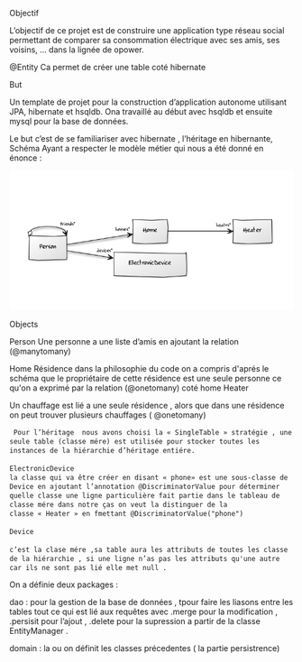 Objectif

L’objectif de ce projet est de construire une application type réseau social permettant de comparer sa consommation électrique avec ses amis, ses voisins, … dans la lignée de opower. 

@Entity
Ca permet de créer une table coté hibernate


But
 
Un template de projet pour la construction d’application autonome utilisant JPA, hibernate et hsqldb. 
Ona travaillé au début avec hsqldb et  ensuite mysql pour la base de données.
 
Le but c’est de se familiariser avec hibernate , l’héritage en hibernante, 
Schéma
Ayant a respecter le modèle métier qui nous a été donné en énonce :


![](/mcd.png?raw=true)



Objects


Person
Une personne a une liste d’amis en ajoutant la relation (@manytomany)


Home
Résidence dans la philosophie du code on a compris d'aprés le schéma que le propriétaire de cette résidence est une seule personne  ce qu'on a exprimé par la relation (@onetomany) coté home 
Heater

Un chauffage est lié a une seule résidence , alors que dans une résidence on peut trouver plusieurs chauffages ( @onetomany)



	 Pour l’héritage  nous avons choisi la « SingleTable » stratégie , une seule table (classe mére) est utilisée pour stocker toutes les instances de la hiérarchie d’héritage entiére.

	ElectronicDevice
	la classe qui va être créer en disant « phone» est une sous-classe de Device en ajoutant l’annotation @DiscriminatorValue pour déterminer quelle classe une ligne particulière fait partie dans le tableau de classe mére dans notre ças on veut la distinguer de la classe « Heater » en fmettant @DiscriminatorValue("phone") 

	Device

	c’est la clase mére ,sa table aura les attributs de toutes les classe de la hiérarchie , si une ligne n’as pas les attributs qu'une autre car ils ne sont pas lié elle met null .

On a définie deux packages :

dao : pour la gestion de  la base de données , tpour faire les liasons entre les tables tout ce qui est lié aux requêtes avec .merge pour la modification , .persisit pour l’ajout , .delete pour la supression a partir de la classe EntityManager .

domain : la ou on définit les classes précedentes ( la partie persistrence)
